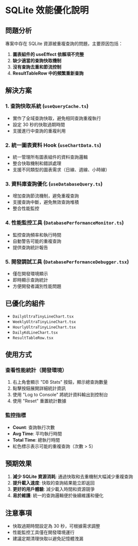# SQLite 效能優化說明

## 問題分析

專案中存在 SQLite 資源被重複查詢的問題，主要原因包括：

1. **圖表組件的 useEffect 依賴項不完整**
2. **缺少適當的查詢快取機制**
3. **沒有查詢去重和節流控制**
4. **ResultTableRow 中的頻繁重新查詢**

## 解決方案

### 1. 查詢快取系統 (`useQueryCache.ts`)

- 實作了全域查詢快取，避免相同查詢重複執行
- 設定 30 秒的快取過期時間
- 支援進行中查詢的重複利用

### 2. 統一圖表資料 Hook (`useChartData.ts`)

- 統一管理所有圖表組件的資料查詢邏輯
- 整合快取機制和錯誤處理
- 支援不同類型的圖表需求（日線、週線、小時線）

### 3. 資料庫查詢優化 (`useDatabaseQuery.ts`)

- 增加查詢節流機制，避免重複查詢
- 支援查詢中斷，避免無效查詢堆積
- 整合性能監控

### 4. 性能監控工具 (`DatabasePerformanceMonitor.ts`)

- 監控查詢頻率和執行時間
- 自動警告可能的重複查詢
- 提供查詢統計報告

### 5. 開發調試工具 (`DatabasePerformanceDebugger.tsx`)

- 僅在開發環境顯示
- 即時顯示查詢統計
- 方便開發者識別性能問題

## 已優化的組件

- `DailyUltraTinyLineChart.tsx`
- `WeeklyUltraTinyLineChart.tsx`
- `HourlyUltraTinyLineChart.tsx`
- `DailyKdLineChart.tsx`
- `ResultTableRow.tsx`

## 使用方式

### 查看性能統計（開發環境）

1. 右上角會顯示 "DB Stats" 按鈕，顯示總查詢數量
2. 點擊按鈕展開詳細統計資訊
3. 使用 "Log to Console" 將統計資料輸出到控制台
4. 使用 "Reset" 重置統計數據

### 監控指標

- **Count**: 查詢執行次數
- **Avg Time**: 平均執行時間
- **Total Time**: 總執行時間
- 紅色標示表示可能的重複查詢（次數 > 5）

## 預期效果

1. **減少 SQLite 資源消耗**: 通過快取和去重機制大幅減少重複查詢
2. **提升載入速度**: 快取的查詢結果能立即返回
3. **更好的用戶體驗**: 減少載入時間和資源競爭
4. **易於維護**: 統一的查詢邏輯便於後續維護和優化

## 注意事項

- 快取過期時間設定為 30 秒，可根據需求調整
- 性能監控工具僅在開發環境運行
- 建議定期清理快取以避免記憶體洩漏

